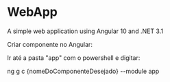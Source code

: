 # WebApp
A simple web application using Angular 10 and .NET 3.1


Criar componente no Angular:

Ir até a pasta "app" com o powershell e digitar:

ng g c {nomeDoComponenteDesejado} --module app
